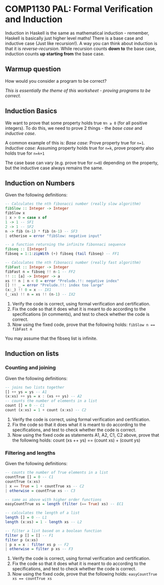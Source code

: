 # COMP1130 PAL: Formal Verification and Induction

Induction in Haskell is the same as mathematical induction - remember, Haskell is basically just higher level maths!
There is a base case and inductive case (Just like recursion!). A way you can think about induction is that it is _reverse-recursion_. While recursion counts **down to** the base case, induction counts **up starting from** the base case.

## Warmup question

How would you consider a program to be correct?

_This is essentially the theme of this worksheet - proving programs to be correct._

## Induction Basics

We want to prove that some property holds true `∀n ≥ 0` (for all positive integers). To do this, we need to prove 2 things - the *base case* and *inductive case*.

A common example of this is:
*Base case:* Prove property true for `n=1`.
*Inductive case:* Assuming property holds true for `n=k`, prove property also holds true for `n=k+1`

The case base can vary (e.g. prove true for `n=0`) depending on the property, but the inductive case always remains the same.

## Induction on Numbers

Given the following definitions:

```haskell
-- Calculates the nth fibonacci number (really slow algorithm)
fibSlow :: Integer -> Integer
fibSlow x
| x > 0 = case x of
1 -> 1 -- SF1
2 -> 1 -- SF2
n -> fib (n-1) * fib (n-1) -- SF3
| otherise = error "fibSlow: negative input"

-- a function returning the infinite fibonnaci sequence
fibseq :: [Integer]
fibseq = 1:1:zipWith (+) fibseq (tail fibseq) -- FF1

-- Calculates the nth fibonacci number (really fast algorithm)
fibFast :: Integer -> Integer
fibFast n = fibseq !! n-1 -- FF2
!! :: [a] -> Integer -> a
xs !! n | n < 0 = error "Prelude.!!: negative index"
[] !! _ = error "Prelude.!!: index too large"
(x:_) !! 0 = x -- IX1
(_:xs) !! n = xs !! (n-1) -- IX2
```

1. Verify the code is correct, using formal verification and certification.
2. Fix the code so that it does what it is meant to do according to the specifications (in comments), and test
to check whether the code is correct.
3. Now using the fixed code, prove that the following holds:
`fibSlow n == fibFast n`

You may assume that the fibseq list is infinite.

## Induction on lists

### Counting and joining

Given the following definitions:

```haskell
-- joins two lists together
[] ++ ys = ys -- A1
(x:xs) ++ ys = x : (xs ++ ys) -- A2
-- counts the number of elements in a list
count [] = 0 -- C1
count (x:xs) = 1 + count (x:xs) -- C2
```

1. Verify the code is correct, using formal verification and certification.
2. Fix the code so that it does what it is meant to do according to the specifications, and test
to check whether the code is correct.
3. Now using the fixed code as statements A1, A2, C1, C2 above, prove that the following
holds: count (xs ++ ys) == (count xs) + (count ys)

### Filtering and lengths

Given the following definitions:

```haskell
-- counts the number of True elements in a list
countTrue [] = 0 -- C1
countTrue (x:xs)
| x == True = 1 + countTrue xs -- C2
| otherwise = countTrue xs -- C3

-- same as above with higher order functions
easyCountTrue xs = length (filter (== True) xs) -- EC1

-- calculates the length of a list
length [] = 0 -- L1
length (x:xs) = 1 - length xs -- L2

-- filter a list based on a boolean function
filter p [] = [] -- F1
filter p (x:xs)
| p x = x : filter xs p -- F2
| otherwise = filter p xs -- F3
```

1. Verify the code is correct, using formal verification and certification.
2. Fix the code so that it does what it is meant to do according to the specifications, and test
to check whether the code is correct.
3. Now using the fixed code, prove that the following holds:
`easyCountTrue xs == countTrue xs`
